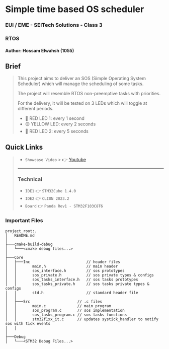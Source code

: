 # Simple time based OS scheduler
### EUI / EME - SEITech Solutions - Class 3
### RTOS
#### Author: Hossam Elwahsh (1055)

## Brief
> This project aims to deliver an SOS (Simple Operating System Scheduler) which will manage the scheduling of some tasks. 
> 
> The project will resemble RTOS non-preemptive tasks with priorities.
> 
> For the delivery, it will be tested on 3 LEDs which will toggle at different periods.
> 
> - 🔴 RED LED 1: every 1 second 
> - 🟡 YELLOW LED: every 2 seconds
> - 🔴 RED LED 2: every 5 seconds


## Quick Links
> - `Showcase Video`
    >     👉 [Youtube](https://youtu.be/LMloCQ683_k)
> - ---
> ### Technical
> - `IDE1` 👉 `STM32Cube 1.4.0`
> - `IDE2` 👉 `CLION 2023.2`
> - `Board` 👉 `Panda Rev1 - STM32F103C8T6`

### Important Files

```
project_root:.
│   README.md
│
├───cmake-build-debug
│   └───<cmake debug files...>
│
├───Core
│   ├───Inc                         // header files
│   │       main.h                  // main header     
│   │       sos_interface.h         // sos prototypes
│   │       sos_private.h           // sos private types & configs
│   │       sos_tasks_interface.h   // sos tasks prototypes
│   │       sos_tasks_private.h     // sos tasks private types & configs
│   │       std.h                   // standard header file
│   │
│   ├───Src                     // .c files
│   │       main.c              // main program
│   │       sos_program.c       // sos implementation
│   │       sos_tasks_program.c // sos tasks functions
│   │       stm32f1xx_it.c      // updates systick_handler to notify sos with tick events
│   │
│
├───Debug
│   └───<STM32 Debug Files...>



```